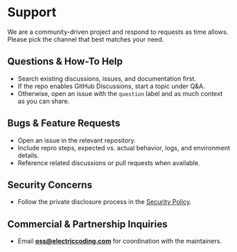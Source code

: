 # Support

We are a community-driven project and respond to requests as time allows. Please pick the channel that best matches your need.

## Questions & How-To Help
- Search existing discussions, issues, and documentation first.
- If the repo enables GitHub Discussions, start a topic under Q&A.
- Otherwise, open an issue with the `question` label and as much context as you can share.

## Bugs & Feature Requests
- Open an issue in the relevant repository.
- Include repro steps, expected vs. actual behavior, logs, and environment details.
- Reference related discussions or pull requests when available.

## Security Concerns
- Follow the private disclosure process in the [Security Policy](./SECURITY.md).

## Commercial & Partnership Inquiries
- Email **oss@electriccoding.com** for coordination with the maintainers.
